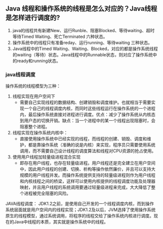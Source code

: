## Java 线程和操作系统的线程是怎么对应的？Java线程是怎样进行调度的?

1. java的线程共有新建New、运行Runble、阻塞Blocked、等待waiting、超时等待Timed Waiting、死亡Terminated 六种状态。
2. 操作系统中的线程只有准备reday、运行running、等待waiting 三种状态。
3. Java线程中的Timed Waiting、Waiting、Blocked，对应的都是操作系统线程的waiting（等待）状态。Java线程中的Runnable状态，则对应了操作系统中的ready和running状态。

### java线程调度
操作系统的线程模型为三种：
1. 线程实现在用户空间下
    * 需要自己实现线程的数据结构、创建销毁和调度维护。也就相当于需要实现一个自己的线程调度内核，而同时这些线程运行在操作系统的一个进程内，最后操作系统直接对进程进行调度。优点：减少了操作系统从内核态到用户态的切换开销。缺点：当一个进程中的某一个线程出现阻塞时，会阻塞整个进程。
2. 线程实现在操作系统内核中：
    * 直接使用操作系统中已经实现的线程，而线程的创建、销毁、调度和维护，都是靠操作系统（准确的说是内核）来实现，程序员只需要使用系统调用，而不需要自己设计线程的调度算法和线程对CPU资源的抢占使用。
1. 使用用户线程加轻量级进程混合实现
    * 即存在用户线程，也存在轻量级进程。用户线程还是完全建立在用户空间中，因此用户线程的创建、切换、析构等操作依然廉价，并且可以支持大规模的用户线程并发。而操作系统提供支持的轻量级进程则作为用户线程和内核线程之间的桥梁，这样可以使用内核提供的线程调度功能及处理器映射，并且用户线程的系统调用要通过轻量级进程来完成，大大降低了整个进程被完全阻塞的风险。
    
JAVA线程调度：
JDK1.2之前，是使用自己开发的一个线程调度内核，而到操作系统层面就是用户空间内的线程实现；JDK1.2及以后，JVM选择了使用操作系统原生的线程模型，通过系统调用，将程序的线程交给了操作系统内核进行调度。现在的Java中线程的本质，其实就是操作系统中的线程。